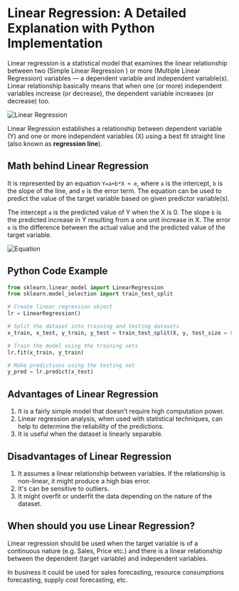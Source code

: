 # Linear Regression: A Detailed Explanation with Python Implementation

Linear regression is a statistical model that examines the linear relationship between two (Simple Linear Regression ) or more (Multiple Linear Regression) variables — a dependent variable and independent variable(s). Linear relationship basically means that when one (or more) independent variables increase (or decrease), the dependent variable increases (or decrease) too.

![Linear Regression](https://miro.medium.com/max/1280/1*4dv_1BofQzjzM_IQQo4B6Q.png)

Linear Regression establishes a relationship between dependent variable (Y) and one or more independent variables (X) using a best fit straight line (also known as **regression line**).

## Math behind Linear Regression

It is represented by an equation `Y=a+b*X + e`, where `a` is the intercept, `b` is the slope of the line, and `e` is the error term. The equation can be used to predict the value of the target variable based on given predictor variable(s).

The intercept `a` is the predicted value of Y when the X is 0. The slope `b` is the predicted increase in Y resulting from a one unit increase in X. The error `e` is the difference between the actual value and the predicted value of the target variable.

![Equation](https://miro.medium.com/max/1400/1*eeIvlwkMNG1wSmj3FR6M2g.gif)

## Python Code Example

```python
from sklearn.linear_model import LinearRegression
from sklearn.model_selection import train_test_split

# Create linear regression object
lr = LinearRegression()

# Split the dataset into training and testing datasets
x_train, x_test, y_train, y_test = train_test_split(X, y, test_size = 0.3, random_state=0)

# Train the model using the training sets
lr.fit(x_train, y_train)

# Make predictions using the testing set
y_pred = lr.predict(x_test)
```

## Advantages of Linear Regression

1. It is a fairly simple model that doesn’t require high computation power.
2. Linear regression analysis, when used with statistical techniques, can help to determine the reliability of the predictions.
3. It is useful when the dataset is linearly separable.

## Disadvantages of Linear Regression

1. It assumes a linear relationship between variables. If the relationship is non-linear, it might produce a high bias error.
2. It's can be sensitive to outliers.
3. It might overfit or underfit the data depending on the nature of the dataset.

## When should you use Linear Regression?

Linear regression should be used when the target variable is of a continuous nature (e.g. Sales, Price etc.) and there is a linear relationship between the dependent (target variable) and independent variables.

In business it could be used for sales forecasting, resource consumptions forecasting, supply cost forecasting, etc.

####
